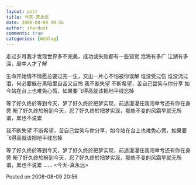 ```yaml
---
layout: post
title: 今天-真永远
date: 2008-08-09 20:56
author: stardust
comments: true
categories: [Weblog]
---
```

走过岁月我才发现世界多不完美，成功或失败都有一些错觉
沧海有多广 江湖有多深，局中人才了解

生命开始情不情愿总要过完一生，交出一片心不怕被你误解
谁没受过伤 谁没流过泪，何必要躲在黑暗里自苦又自怜
我不断失望 不断希望，苦自己尝笑与你分享
如今站在台上也难免心慌，如果要飞得高就该把地平线忘掉

等了好久终於等到今天，梦了好久终於把梦实现，前途漫漫任我闯幸亏还有你在身旁
盼了好久终於盼到今天，忍了好久终於把梦实现，那些不变的风霜早就无所谓，累也不说累

我不断失望 不断希望，苦自己尝笑与你分享，如今站在台上也难免心慌，如果要飞得高就该把地平线忘掉

等了好久终於等到今天，梦了好久终於把梦实现，前途漫漫任我闯幸亏还有你在身旁
盼了好久终於盼到今天，忍了好久终於把梦实现，那些不变的风霜早就无所谓，累也不说累
…… &lt;今天-真永远&gt;

Posted on 2008-08-09 20:56
